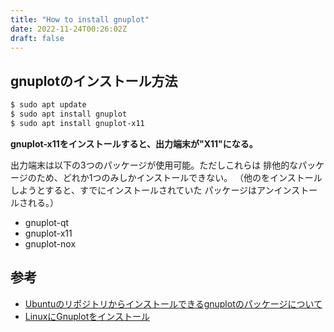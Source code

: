 ```yaml
---
title: "How to install gnuplot"
date: 2022-11-24T00:26:02Z
draft: false
---
```


## gnuplotのインストール方法
```bash
$ sudo apt update
$ sudo apt install gnuplot
$ sudo apt install gnuplot-x11
```

**gnuplot-x11をインストールすると、出力端末が"X11"になる。**

出力端末は以下の3つのパッケージが使用可能。ただしこれらは
排他的なパッケージのため、どれか1つのみしかインストールできない。
（他のをインストールしようとすると、すでにインストールされていた
パッケージはアンインストールされる。）

- gnuplot-qt
- gnuplot-x11
- gnuplot-nox

## 参考
- [Ubuntuのリポジトリからインストールできるgnuplotのパッケージについて](https://yutarine.blogspot.com/2019/12/ubuntu-gnuplot-packages.html)
- [LinuxにGnuplotをインストール](https://qiita.com/python_walker/items/0307cda7299608c6bb21)
